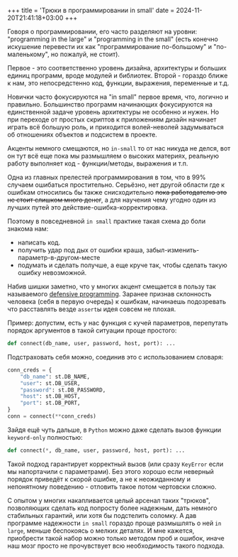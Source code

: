 +++
title = 'Трюки в программировании in small'
date = 2024-11-20T21:41:18+03:00
+++

Говоря о программировании, его часто разделяют 
на уровни: "programming in the large" и  "programming in the small"
(есть конечно искушение перевести их как "программирование по-большому" и "по-маленькому", но пожалуй, не стоит).

Первое - это соответственно уровень дизайна, архитектуры и больших 
единиц программ, вроде модулей и библиотек.
Второй - гораздо ближе к нам, это непосредстенно код, функции,
выражения, переменные и т.д.

Новички часто фокусируются на "in small" первое время, что, логично и правильно.
Большинство программ начинающих фокусируются на единственной задаче уровень
архитектуры не особенно и нужен. Но при переходе от простых скриптов к приложениям дизайн начинает играть всё большую роль, и приходится волей-неволей задумываться об отношениях объектов и подсистем в проекте.

Акценты немного смещаются, но `in-small` то от нас никуда не делся,
вот он тут всё еще пока мы размышляем о высоких материях, реальную работу
выполняет код - функции/методы, выражения и т.п.

Одна из главных прелестей программирования в том, что в 99% случаем ошибаться простительно.
Серьёзно, нет другой области где к ошибкам относились бы также снисходительно
~~пока работодателю это не стоит слишком много денег~~, а для научения
чему угодно один из лучших путей это действие-ошибка-корректировка.

Поэтому в повседневной `in small` практике такая схема до боли знакома нам:

- написать код.
- получить удар под дых от ошибки краша, забыл-изменить-параметр-в-другом-месте
- подумать и сделать получше, а еще круче так, чтобы сделать такую ошибку невозможной.

Набив шишки заметно, что у многих акцент смещается в пользу так называемого
[defensive programming](https://en.wikipedia.org/wiki/Defensive_programming).
Заранее признав склонность человека (себя в первую очередь) к ошибкам,
начинаешь подозревать что расставлять везде `assert`ы идея совсем не плохая.

Пример: допустим, есть у нас функция с кучей параметров, перепутать порядок аргументов
в такой ситуации проще простого:

```py
def connect(db_name, user, password, host, port): ...
```

Подстраховать себя можно, соединив это с использованием словаря:

```py
conn_creds = {
    "db_name": st.DB_NAME,
    "user": st.DB_USER,
    "password": st.DB_PASSWORD,
    "host": st.DB_HOST,
    "port": st.DB_PORT,
}
conn = connect(**conn_creds)
```

Зайдя ещё чуть дальше, в `Python` можно даже сделать
вызов функции `keyword-only` полностью:

```py
def connect(*, db_name, user, password, host, port): ...
```

Такой подход гарантирует корректный вызов (или сразу `KeyError` если
мы напортачили с параметрами).
Без этого хорошо если неверный порядок приведёт к скорой ошибке, а не к
неожиданному и непонятному поведению - отловить такое потом чертовски сложно.

С опытом у многих накапливается целый арсенал таких "трюков", позволяющих
сделать код попросту более надежным, дать немного стабильных гарантий,
или хотя бы подстелить соломку. А дав программе надежности `in small` гораздо проще размышлять о ней `in large`, меньше беспокоясь о мелких деталях.
И мне кажется, приобрести такой набор можно только методом проб и ошибок, иначе наш мозг просто не прочувствует всю необходимость такого подхода.
